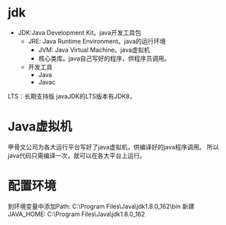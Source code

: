 # jdk
* JDK:Java Development Kit。java开发工具包
	* JRE: Java Runtime Environment。java的运行环境
		* JVM: Java Virtual Machine。java虚拟机
		* 核心类库。java自己写好的程序，供程序员调用。
	* 开发工具
		* Java
		* Javac

LTS：长期支持版
javaJDK的LTS版本有JDK8，


# Java虚拟机
甲骨文公司为各大运行平台写好了java虚拟机，供编译好的java程序调用。
所以java代码只需编译一次，就可以在各大平台上运行。

# 配置环境
到环境变量中添加Path: C:\\Program Files\\Java\\jdk1.8.0_162\\bin
新建JAVA_HOME: C:\\Program Files\\Java\\jdk1.8.0_162

